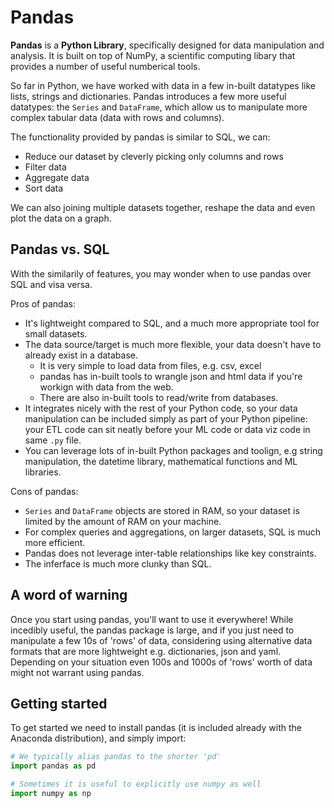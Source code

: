 # Pandas

**Pandas** is a **Python Library**, specifically designed for data manipulation and analysis. It is built on top of NumPy, a scientific computing libary that provides a number of useful numberical tools.

So far in Python, we have worked with data in a few in-built datatypes like lists, strings and dictionaries. Pandas introduces a few more useful datatypes: the `Series` and `DataFrame`, which allow us to manipulate more complex tabular data (data with rows and columns).

The functionality provided by pandas is similar to SQL, we can:

- Reduce our dataset by cleverly picking only columns and rows
- Filter data
- Aggregate data
- Sort data

We can also joining multiple datasets together, reshape the data and even plot the data on a graph.

## Pandas vs. SQL

With the similarily of features, you may wonder when to use pandas over SQL and visa versa.

Pros of pandas:

- It's lightweight compared to SQL, and a much more appropriate tool for small datasets.
- The data source/target is much more flexible, your data doesn't have to already exist in a database.
  - It is very simple to load data from files, e.g. csv, excel
  - pandas has in-built tools to wrangle json and html data if you're workign with data from the web.
  - There are also in-built tools to read/write from databases.
- It integrates nicely with the rest of your Python code, so your data manipulation can be included simply as part of your Python pipeline: your ETL code can sit neatly before your ML code or data viz code in same `.py` file.
- You can leverage lots of in-built Python packages and toolign, e.g string manipulation, the datetime library, mathematical functions and ML libraries.

Cons of pandas:

- `Series` and `DataFrame` objects are stored in RAM, so your dataset is limited by the amount of RAM on your machine.
- For complex queries and aggregations, on larger datasets, SQL is much more efficient.
- Pandas does not leverage inter-table relationships like key constraints.
- The inferface is much more clunky than SQL.

## A word of warning

Once you start using pandas, you'll want to use it everywhere! While incedibly useful, the pandas package is large, and if you just need to manipulate a few 10s of 'rows' of data, considering using alternative data formats that are more lightweight e.g. dictionaries, json and yaml. Depending on your situation even 100s and 1000s of 'rows' worth of data might not warrant using pandas.

## Getting started

To get started we need to install pandas (it is included already with the Anaconda distribution), and simply import:

```python
# We typically alias pandas to the shorter 'pd'
import pandas as pd

# Sometimes it is useful to explicitly use numpy as well
import numpy as np
```
